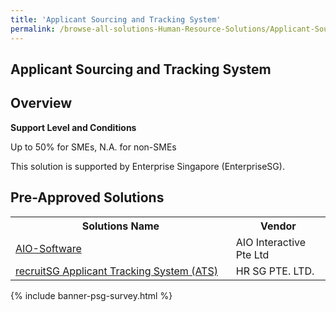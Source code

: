 ```yaml
---
title: 'Applicant Sourcing and Tracking System'
permalink: /browse-all-solutions-Human-Resource-Solutions/Applicant-Sourcing-and-Tracking-System
---
```


## Applicant Sourcing and Tracking System
## Overview

**Support Level and Conditions**

Up to 50% for SMEs, N.A. for non-SMEs

This solution is supported by Enterprise Singapore (EnterpriseSG).

## Pre-Approved Solutions

<table>
<tr>
<th style='width: auto;'><b>Solutions Name</b></th>
<th style='width: 30%;'><b>Vendor</b></th>
</tr>
<tr>
<td><a href='/productivity-solutions-grant/solutionrepo/201400012M-AIOSoftwr-G' target='_blank'>AIO-Software</a><br></td>
<td>AIO Interactive Pte Ltd</td>
</tr>
<tr>
<td><a href='/productivity-solutions-grant/solutionrepo/201725862C-rcrutSG-Applcnt-Trckng-Systm-ATS-G' target='_blank'>recruitSG Applicant Tracking System (ATS)</a><br></td>
<td>HR SG PTE. LTD.</td>
</tr>
</table>

{% include banner-psg-survey.html %}
